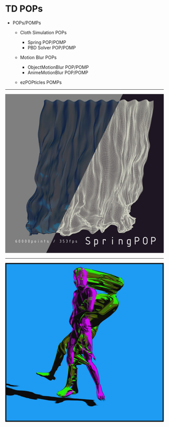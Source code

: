# TD POPs

- POPs/POMPs
  - Cloth Simulation POPs
    - Spring POP/POMP
    - PBD Solver POP/POMP
  
  - Motion Blur POPs
    - ObjectMotionBlur POP/POMP
    - AnimeMotionBlur POP/POMP

  - ezPOPticles POMPs


---

![](ClothSimulationPOPs/img/SpringPOP1.jpg)

---

![](MotionBlurPOPs/AnimeMotionEffectPOP/img/Qux.jpg)